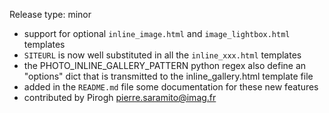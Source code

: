 Release type: minor

- support for optional `inline_image.html` and `image_lightbox.html` templates
- `SITEURL` is now well substituted in all the `inline_xxx.html` templates
- the PHOTO_INLINE_GALLERY_PATTERN python regex also define an "options"
  dict that is transmitted to the inline_gallery.html template file
- added in the `README.md` file some documentation for these new features
- contributed by Pirogh <pierre.saramito@imag.fr>
